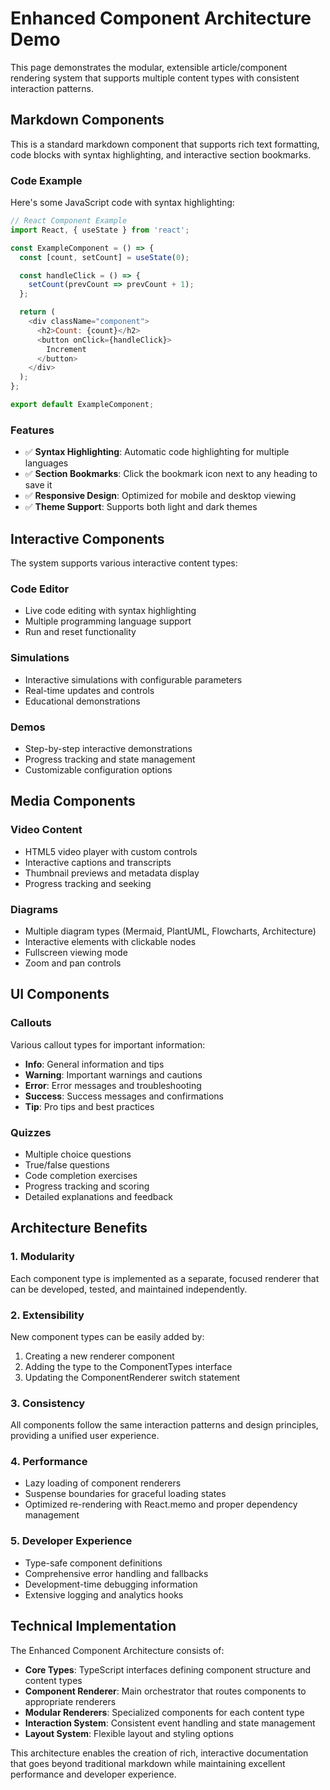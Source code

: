 # Enhanced Component Architecture Demo

This page demonstrates the modular, extensible article/component rendering system that supports multiple content types with consistent interaction patterns.

## Markdown Components

This is a standard markdown component that supports rich text formatting, code blocks with syntax highlighting, and interactive section bookmarks.

### Code Example

Here's some JavaScript code with syntax highlighting:

```javascript
// React Component Example
import React, { useState } from 'react';

const ExampleComponent = () => {
  const [count, setCount] = useState(0);

  const handleClick = () => {
    setCount(prevCount => prevCount + 1);
  };

  return (
    <div className="component">
      <h2>Count: {count}</h2>
      <button onClick={handleClick}>
        Increment
      </button>
    </div>
  );
};

export default ExampleComponent;
```

### Features

- ✅ **Syntax Highlighting**: Automatic code highlighting for multiple languages
- ✅ **Section Bookmarks**: Click the bookmark icon next to any heading to save it
- ✅ **Responsive Design**: Optimized for mobile and desktop viewing
- ✅ **Theme Support**: Supports both light and dark themes

## Interactive Components

The system supports various interactive content types:

### Code Editor
- Live code editing with syntax highlighting
- Multiple programming language support
- Run and reset functionality

### Simulations
- Interactive simulations with configurable parameters
- Real-time updates and controls
- Educational demonstrations

### Demos
- Step-by-step interactive demonstrations
- Progress tracking and state management
- Customizable configuration options

## Media Components

### Video Content
- HTML5 video player with custom controls
- Interactive captions and transcripts
- Thumbnail previews and metadata display
- Progress tracking and seeking

### Diagrams
- Multiple diagram types (Mermaid, PlantUML, Flowcharts, Architecture)
- Interactive elements with clickable nodes
- Fullscreen viewing mode
- Zoom and pan controls

## UI Components

### Callouts
Various callout types for important information:

- **Info**: General information and tips
- **Warning**: Important warnings and cautions
- **Error**: Error messages and troubleshooting
- **Success**: Success messages and confirmations
- **Tip**: Pro tips and best practices

### Quizzes
- Multiple choice questions
- True/false questions
- Code completion exercises
- Progress tracking and scoring
- Detailed explanations and feedback

## Architecture Benefits

### 1. Modularity
Each component type is implemented as a separate, focused renderer that can be developed, tested, and maintained independently.

### 2. Extensibility
New component types can be easily added by:
1. Creating a new renderer component
2. Adding the type to the ComponentTypes interface
3. Updating the ComponentRenderer switch statement

### 3. Consistency
All components follow the same interaction patterns and design principles, providing a unified user experience.

### 4. Performance
- Lazy loading of component renderers
- Suspense boundaries for graceful loading states
- Optimized re-rendering with React.memo and proper dependency management

### 5. Developer Experience
- Type-safe component definitions
- Comprehensive error handling and fallbacks
- Development-time debugging information
- Extensive logging and analytics hooks

## Technical Implementation

The Enhanced Component Architecture consists of:

- **Core Types**: TypeScript interfaces defining component structure and content types
- **Component Renderer**: Main orchestrator that routes components to appropriate renderers
- **Modular Renderers**: Specialized components for each content type
- **Interaction System**: Consistent event handling and state management
- **Layout System**: Flexible layout and styling options

This architecture enables the creation of rich, interactive documentation that goes beyond traditional markdown while maintaining excellent performance and developer experience.
